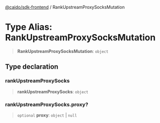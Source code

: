 [@caido/sdk-frontend](../index.md) / RankUpstreamProxySocksMutation

# Type Alias: RankUpstreamProxySocksMutation

> **RankUpstreamProxySocksMutation**: `object`

## Type declaration

### rankUpstreamProxySocks

> **rankUpstreamProxySocks**: `object`

### rankUpstreamProxySocks.proxy?

> `optional` **proxy**: `object` \| `null`

